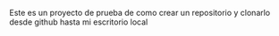 Este es un proyecto de prueba de como crear un repositorio y clonarlo desde github  hasta mi escritorio local
